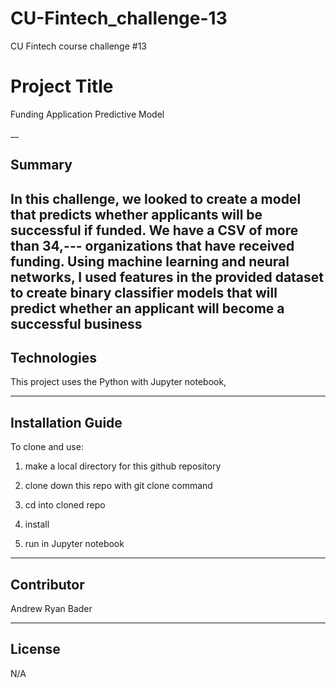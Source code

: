 # CU-Fintech_challenge-13
CU Fintech course challenge #13

# Project Title

Funding Application Predictive Model

__

## Summary
In this challenge, we looked to create a model that predicts whether applicants will be successful if funded. We have a CSV of more than 34,--- organizations that have received funding. Using machine learning and neural networks, I used features in the provided dataset to create binary classifier models that will predict whether an applicant will become a successful business
--

## Technologies

This project uses the Python with Jupyter notebook, 

---

## Installation Guide

To clone and use:
1) make a local directory for this github repository
2) clone down this repo with git clone command
3) cd into cloned repo
4) install 

5) run in Jupyter notebook

---

## Contributor

Andrew Ryan Bader

---

## License

N/A